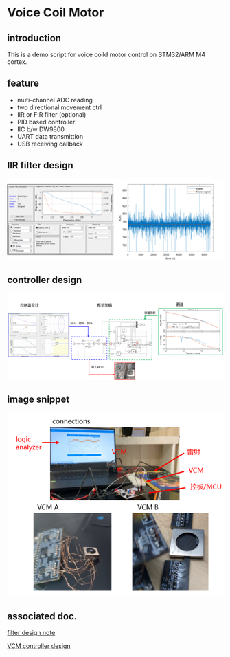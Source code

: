 # Voice Coil Motor 
## introduction
This is a demo script for voice coild motor control on STM32/ARM M4 cortex. 
## feature
* muti-channel ADC reading
* two directional movement ctrl  
* IIR or FIR filter (optional)
* PID based controller
* IIC b/w DW9800
* UART data transmittion 
* USB receiving callback
## IIR filter design
![alt text](https://github.com/Wowowdog/demo-VCM-prj/blob/master/png/fil1.png?raw=true)

## controller design
![alt text](https://github.com/Wowowdog/demo-VCM-prj/blob/master/png/ctl1.png?raw=true)

## image snippet
![alt text](https://github.com/Wowowdog/demo-VCM-prj/blob/master/png/mag1.png?raw=true)

## associated doc.
[filter design note](https://drive.google.com/file/d/1aqMnyfdr6wfS0KhNzTkJJ_yOEIsFtxLj/view?usp=share_link)

[VCM controller design](https://drive.google.com/file/d/1aofWPQ_WVctiZDtwdYiYLdtpWiVnDgS7/view?usp=share_link)
